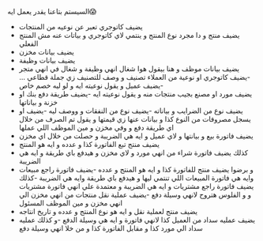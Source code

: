 السيستم بتاعنا يقدر يعمل ايه😱
- يضيف كاتوجري تعبر عن نوعيه من المنتجات
- يضيف منتج و دا مجرد نوع المنتج و ينتمي لاي كاتوجري و بياتات عنه مش المنتج الفعلي 
- يضيف بيانات مخزن
- يضيف بيانات وظيفة 
- يضيف بيانات موظف و هنا بيقول هوا شغال انهي وظيفة و شغال في انهي متجر 
-يضيف كاتوجري او نوعية من العملاء تصنيف و وصف للتصنيف زي جملة قطاعي ...
-يضيف عميل و يقول نوعيته ايه و لو ليه خصم خاص 
- يضيف مورد او مصنع بجيب منتجات منه و يقول نوعيته ايه 
-يضيف طريقة دفع بنك او خزنة و بياناتها 
- يضيف نوع من الضرايب و بياناته
-يضيف نوع من النفقات و ووصف ليه
-يضيف او يسجل مصروفات من النوع كذا و بيانات عنها زي قيمتها و يقول تم الصرف من خلال اي طريقة دفع و وفي مخزن و مين الموظف اللي عملها
- يضيف فاتورة بيع و بيانتها و لاي عميل و ايه هي الضريبة و حصلت من خلال اي مخزن
- يضيف منتج تبع الفاتورة كذا و عدده و ايه هو المنتج
- كذلك يضيف فاتورة شراء من انهي مورد و لاي مخزن و هيدفع باي طريقة و ايه هي الضريبة
- و برضوا يضيف منتج للفاتورة كذا و ايه هو المنتج و عدده
-يضيف فاتورة راجع مبيعات وايه هي فاتورة المبيعات اللي تنتمي ليها و هيدفع باي طريقة وايه هي الضريبة 
-كذلك يضيف فاتورة راجع مشتريات و ايه هي الضريبة و معتمدة علي انهي فاتورة مشتريات و و الفلوس هتروح لانهي وسيلة دفع
-يضيف عملية نقل منتجات من انهي مخزن الي انهي مخزن و مين الموظف المسئول 
- يضيف منتج لعملية نقل و ايه هو نوع المنتج و عدده و تاريخ انتاجه
- يضيف عمليه سداد من العميل كذا لانهي فاتورة و ايه هي وسيلة الدفع
-و كذلك عمليه سداد الي مورد كذا و مقابل الفاتورة كذا و من خلا انهي وسيلة دفع

